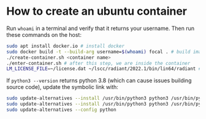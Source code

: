 # How to create an ubuntu container

Run `whoami` in a terminal and verify that it returns your username. Then run these commands on the host:

```bash
sudo apt install docker.io # install docker
sudo docker build -t --build-arg username=$(whoami) focal . # build image
./create-container.sh <container name>
./enter-container.sh # after this step, we are inside the container
LM_LICENSE_FILE=~/license.dat ~/lscc/radiant/2022.1/bin/lin64/radiant # launch radiant
```

If `python3 --version` returns python 3.8 (which can cause issues building source code), update the symbolic link with:

```bash
sudo update-alternatives --install /usr/bin/python3 python3 /usr/bin/python3.10 1
sudo update-alternatives --install /usr/bin/python3 python3 /usr/bin/python3.8 2
sudo update-alternatives --config python
```
